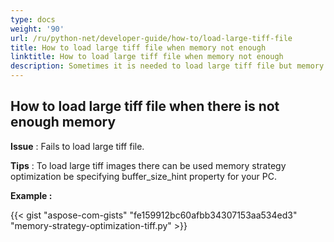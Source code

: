 ```yaml
---
type: docs
weight: '90'
url: /ru/python-net/developer-guide/how-to/load-large-tiff-file
title: How to load large tiff file when memory not enough
linktitle: How to load large tiff file when memory not enough
description: Sometimes it is needed to load large tiff file but memory is not enough to process it.
---
```


**How to load large tiff file when there is not enough memory**
-----------------------------------------

**Issue** : Fails to load large tiff file.

**Tips** : To load large tiff images there can be used memory strategy optimization be specifying buffer_size_hint property for your PC.

**Example :**

{{< gist "aspose-com-gists" "fe159912bc60afbb34307153aa534ed3" "memory-strategy-optimization-tiff.py" >}}

